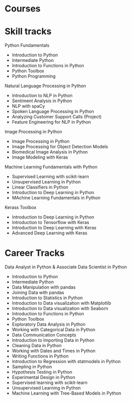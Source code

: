 # Courses


# Skill tracks

Python Fundamentals
- Introduction to Python
- Intermediate Python
- Introduction to Functions in Python
- Python Toolbox
- Python Programming 

Natural Language Processing in Python
- Introduction to NLP in Python
- Sentiment Analysis in Python
- NLP with spaCy
- Spoken Language Processing in Python
- Analyzing Customer Support Calls (Project)
- Feature Engineering for NLP in Python

Image Processing in Python
- Image Processing in Python
- Image Processing for Object Detection Models
- Biomedical Image Analysis in Python
- Image Modeling with Keras

Machine Learning Fundamentals with Python
- Supervised Learning with scikit-learn
- Unsupervised Learning in Python
- Linear Classifiers in Python
- Introduction to Deep Learning in Python
- MAchine Learning Fundamentals in Python

Kerass Toolbox
- Introduction to Deep Learning in Python
- Introduction to Tensorflow with Keras
- Introduction to Deep Learning with Keras
- Advanced Deep Learning with Keras

# Career Tracks

Data Analyst in Python & Associate Data Scientist in Python
- Introduction to Python
- Intermediate Python
- Data Manipulation with pandas
- Joining Data with pandas
- Introduction to Statistics in Python
- Introduction to Data visualization with Matplotlib
- Introduction to Data visualization with Seaborn
- Introduction to Functions in Python
- Python Toolbox
- Exploratory Data Analysis in Python
- Working with Categorical Data in Python
- Data Communication Concepts
- Introduction to Importing Data in Python
- Cleaning Data in Python
- Working with Dates and Times in Python
- Writing Functions in Python
- Introduction to Regression with statmodels in Python
- Sampling in Python
- Hypothesis Testing in Python
- Experimental Design in Python
- Supervised learning with scikit-learn
- Unsupervised Learning in Python
- Machine Learning with Tree-Based Models in Python
